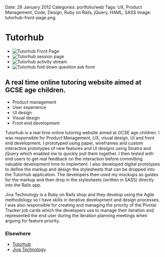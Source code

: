 Date: 28 January 2012
Categories: portfolio/web
Tags: UX, Product Management, Code, Design, Ruby on Rails, jQuery, HAML, SASS
Image: tutorhub-front-page.png

# Tutorhub

<div class="carousel">
  <ul class="slider" id="slider1">
    <li class="slide"><img src="/attachments/tutorhub-front-page.png" alt="Tutorhub Front Page"></li>
    <li class="slide"><img src="/attachments/tutorhub-session.png" alt="Tutorhub session page"></li>
    <li class="slide"><img src="/attachments/tutorhub-activity.png" alt="Tutorhub activity stream"></li>
    <li class="slide"><img src="/attachments/tutorhub-asker.png" alt="Tutorhub fold down question ask form"></li>
  </ul>
</div>

## A real time online tutoring website aimed at GCSE age children.

<ul class="skills">
  <li>Product management</li>
  <li>User experience</li>
  <li>UI design</li>
  <li>Visual design</li>
  <li>Front end development</li>
</ul>

Tutorhub is a real time online tutoring website aimed at GCSE age children. I was responsible for Product Management, UX, visual design, UI and front end development. I prototyped using paper, wireframes and custom interactive prototypes of new features and UI designs using Sinatra and jQuery which enabled me to quickly pull them together. I then tested with end users to get real feedback on the interaction before committing valuable development time to implement. I also developed digital prototypes to define the markup and design the stylesheets that can be dropped into the Tutorhub application. The developers then used my mockups as guides for the markup and then drop in the stylesheets (written in SASS) directly into the Rails app.

Jiva Technology is a Ruby on Rails shop and they develop using the Agile methodology so I have skills in iterative development and design processes. I was also responsible for creating and managing the priority of the Pivotal Tracker job cards which the developers use to manage their iteration and represented the end user during the iteration planning meetings when arguing for feature priority. 

### Elsewhere

* [Tutorhub](http://tutorhub.com/)
* [Jiva Technology](http://jivatechnology.com/)